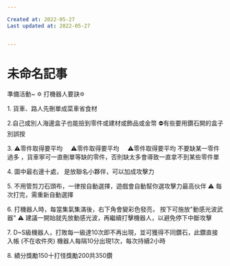 ```yaml
---

Created at: 2022-05-27
Last updated at: 2022-05-27


---
```


# 未命名記事


準備活動~
✡️ 打機器人要訣✡️

1\. 貨車、路人先刪單成菜車省食材

2.自己或別人海邊盒子也能撿到零件或建材或飾品或金幣
⛔️有些要用鑽石開的盒子別誤按

3\. ⚠️零件取得要平均
    ⚠️零件取得要平均
    ⚠️零件取得要平均
不要缺某一零件過多 ，貨車寧可一直刪單等缺的零件，否則缺太多會導致一直拿不到某些零件單

4\. 圖中最右邊十處， 是放聯名小夥伴，可以加成攻擊力

5\. 不用管剪刀石頭布，一律按自動選擇，遊戲會自動幫你選攻擊力最高伙伴
⚠️ 每次打完，需重新自動選擇

6\. 打機器人時，每當集氣集滿後，右下角會變彩色發亮， 按下可施放"動感光波武器"
⚠️ 建議一開始就先放動感光波，再繼續打擊機器人，以避免停下中斷攻擊

7\. D~S級機器人，打敗每一級達10次即不再出現，並可獲得不同鑽石，此鑽直接入帳
(不在收件夾)
機器人每隔10分出現1次，每次持續2小時

8\. 績分獎勵150十打怪獎勵200共350鑽

